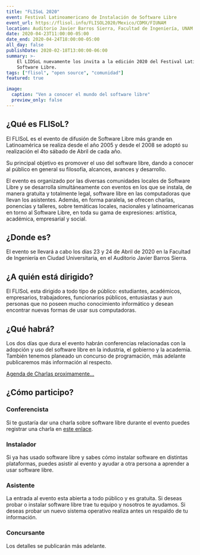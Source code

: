 ```yaml
---
title: "FLISoL 2020"
event: Festival Latinoamericano de Instalación de Software Libre
event_url: https://flisol.info/FLISOL2020/Mexico/CDMX/FIUNAM
location: Auditorio Javier Barros Sierra, Facultad de Ingeniería, UNAM
date: 2020-04-23T11:00:00-05:00
date_end: 2020-04-24T18:00:00-05:00
all_day: false
publishDate: 2020-02-18T13:00:00-06:00
summary: >-
    El LIDSoL nuevamente los invita a la edición 2020 del Festival Latinoamericano de
    Software Libre.
tags: ["flisol", "open source", "comunidad"]
featured: true

image:
  caption: "Ven a conocer el mundo del software libre"
  preview_only: false
---
```



## ¿Qué es FLISoL?

El FLISoL es el evento de difusión de Software Libre más grande en Latinoamérica
se realiza desde el año 2005 y desde el 2008 se adoptó su realización el 4to
sábado de Abril de cada año.

Su principal objetivo es promover el uso del software libre, dando a conocer al
público en general su filosofía, alcances, avances y desarrollo.

El evento es organizado por las diversas comunidades locales de Software Libre y
se desarrolla simultáneamente con eventos en los que se instala, de manera
gratuita y totalmente legal, software libre en las computadoras que llevan los
asistentes. Además, en forma paralela, se ofrecen charlas, ponencias y talleres,
sobre temáticas locales, nacionales y latinoamericanas en torno al Software
Libre, en toda su gama de expresiones: artística, académica, empresarial y
social.

## ¿Donde es?

El evento se llevará a cabo los días 23 y 24 de Abril de 2020 en la Facultad de
Ingeniería en Ciudad Universitaria, en el Auditorio Javier Barros Sierra.

## ¿A quién está dirigido?

El FLISoL esta dirigido a todo tipo de público: estudiantes, académicos,
empresarios, trabajadores, funcionarios públicos, entusiastas y aun personas que
no poseen mucho conocimiento informático y desean encontrar nuevas formas de
usar sus computadoras.

## ¿Qué habrá?

Los dos días que dura el evento habrán conferencias relacionadas con la adopción
y uso del software libre en la industria, el gobierno y la academia. También
tenemos planeado un concurso de programación, más adelante publicaremos más
información al respecto.

[Agenda de Charlas proximamente...](#)

## ¿Cómo participo?

### Conferencista

Si te gustaría dar una charla sobre software libre durante el evento puedes
registrar una charla en [este enlace](https://www.papercall.io/flisol-fiunam).

### Instalador

Si ya has usado software libre y sabes cómo instalar software en distintas
plataformas, puedes asistir al evento y ayudar a otra persona a aprender a usar
software libre.

### Asistente

La entrada al evento esta abierta a todo público y es gratuita. Si deseas probar
o instalar software libre trae tu equipo y nosotros te ayudamos. Si deseas
probar un nuevo sistema operativo realiza antes un respaldo de tu información.

### Concursante

Los detalles se publicarán más adelante.
